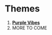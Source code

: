 # Themes

1. [**Purple Vibes**](https://github.com/WhatsVape69/FirefoxAddons/blob/main/themes/Purple%20Vibes.xpi)
2. MORE TO COME
